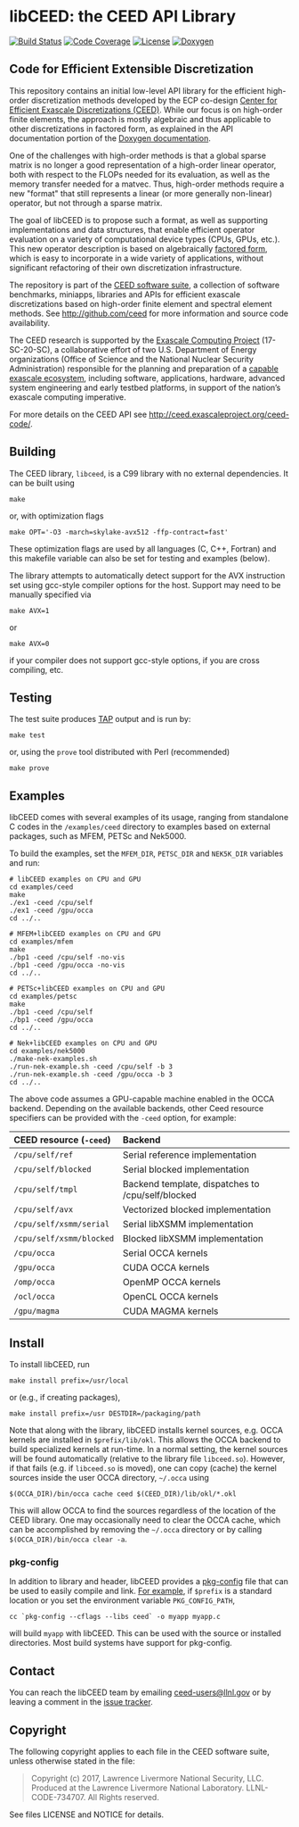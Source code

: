 # libCEED: the CEED API Library

[![Build Status](https://travis-ci.org/CEED/libCEED.svg?branch=master)](https://travis-ci.org/CEED/libCEED)
[![Code Coverage](https://codecov.io/gh/CEED/libCEED/branch/master/graphs/badge.svg)](https://codecov.io/gh/CEED/libCEED/)
[![License](https://img.shields.io/badge/License-BSD%202--Clause-orange.svg)](https://opensource.org/licenses/BSD-2-Clause)
[![Doxygen](https://codedocs.xyz/CEED/libCEED.svg)](https://codedocs.xyz/CEED/libCEED/)

## Code for Efficient Extensible Discretization

This repository contains an initial low-level API library for the efficient
high-order discretization methods developed by the ECP co-design [Center for
Efficient Exascale Discretizations (CEED)](http://ceed.exascaleproject.org).
While our focus is on high-order finite elements, the approach is mostly
algebraic and thus applicable to other discretizations in factored form, as
explained in the API documentation portion of the [Doxygen documentation](https://codedocs.xyz/CEED/libCEED/md_doc_libCEEDapi.html).

One of the challenges with high-order methods is that a global sparse matrix is
no longer a good representation of a high-order linear operator, both with
respect to the FLOPs needed for its evaluation, as well as the memory transfer
needed for a matvec.  Thus, high-order methods require a new "format" that still
represents a linear (or more generally non-linear) operator, but not through a
sparse matrix.

The goal of libCEED is to propose such a format, as well as supporting
implementations and data structures, that enable efficient operator evaluation
on a variety of computational device types (CPUs, GPUs, etc.). This new operator
description is based on algebraically [factored form](https://codedocs.xyz/CEED/libCEED/md_doc_libCEEDapi.html),
which is easy to incorporate in a wide variety of applications, without significant
refactoring of their own discretization infrastructure.

The repository is part of the [CEED software suite][ceed-soft], a collection of
software benchmarks, miniapps, libraries and APIs for efficient exascale
discretizations based on high-order finite element and spectral element methods.
See http://github.com/ceed for more information and source code availability.

The CEED research is supported by the [Exascale Computing Project][ecp]
(17-SC-20-SC), a collaborative effort of two U.S. Department of Energy
organizations (Office of Science and the National Nuclear Security
Administration) responsible for the planning and preparation of a [capable
exascale ecosystem](https://exascaleproject.org/what-is-exascale), including
software, applications, hardware, advanced system engineering and early testbed
platforms, in support of the nation’s exascale computing imperative.

For more details on the CEED API see http://ceed.exascaleproject.org/ceed-code/.

## Building

The CEED library, `libceed`, is a C99 library with no external dependencies.  It
can be built using

    make

or, with optimization flags

    make OPT='-O3 -march=skylake-avx512 -ffp-contract=fast'

These optimization flags are used by all languages (C, C++, Fortran) and this
makefile variable can also be set for testing and examples (below).

The library attempts to automatically detect support for the AVX
instruction set using gcc-style compiler options for the host.
Support may need to be manually specified via

    make AVX=1

or

    make AVX=0

if your compiler does not support gcc-style options, if you are cross
compiling, etc.

## Testing

The test suite produces [TAP](https://testanything.org) output and is run by:

    make test

or, using the `prove` tool distributed with Perl (recommended)

    make prove

## Examples

libCEED comes with several examples of its usage, ranging from standalone C
codes in the `/examples/ceed` directory to examples based on external packages,
such as MFEM, PETSc and Nek5000.

To build the examples, set the `MFEM_DIR`, `PETSC_DIR` and `NEK5K_DIR` variables
and run:

```console
# libCEED examples on CPU and GPU
cd examples/ceed
make
./ex1 -ceed /cpu/self
./ex1 -ceed /gpu/occa
cd ../..

# MFEM+libCEED examples on CPU and GPU
cd examples/mfem
make
./bp1 -ceed /cpu/self -no-vis
./bp1 -ceed /gpu/occa -no-vis
cd ../..

# PETSc+libCEED examples on CPU and GPU
cd examples/petsc
make
./bp1 -ceed /cpu/self
./bp1 -ceed /gpu/occa
cd ../..

# Nek+libCEED examples on CPU and GPU
cd examples/nek5000
./make-nek-examples.sh
./run-nek-example.sh -ceed /cpu/self -b 3
./run-nek-example.sh -ceed /gpu/occa -b 3
cd ../..
```

The above code assumes a GPU-capable machine enabled in the OCCA
backend. Depending on the available backends, other Ceed resource specifiers can
be provided with the `-ceed` option, for example:

|  CEED resource (`-ceed`) | Backend                                           |
| :----------------------- | :------------------------------------------------ |
| `/cpu/self/ref`          | Serial reference implementation                   |
| `/cpu/self/blocked`      | Serial blocked implementation                     |
| `/cpu/self/tmpl`         | Backend template, dispatches to /cpu/self/blocked |
| `/cpu/self/avx`          | Vectorized blocked implementation                 |
| `/cpu/self/xsmm/serial`  | Serial libXSMM implementation                     |
| `/cpu/self/xsmm/blocked` | Blocked libXSMM implementation                    |
| `/cpu/occa`              | Serial OCCA kernels                               |
| `/gpu/occa`              | CUDA OCCA kernels                                 |
| `/omp/occa`              | OpenMP OCCA kernels                               |
| `/ocl/occa`              | OpenCL OCCA kernels                               |
| `/gpu/magma`             | CUDA MAGMA kernels                                |

## Install

To install libCEED, run

    make install prefix=/usr/local

or (e.g., if creating packages),

    make install prefix=/usr DESTDIR=/packaging/path

Note that along with the library, libCEED installs kernel sources, e.g. OCCA
kernels are installed in `$prefix/lib/okl`. This allows the OCCA backend to
build specialized kernels at run-time. In a normal setting, the kernel sources
will be found automatically (relative to the library file `libceed.so`).
However, if that fails (e.g. if `libceed.so` is moved), one can copy (cache) the
kernel sources inside the user OCCA directory, `~/.occa` using

    $(OCCA_DIR)/bin/occa cache ceed $(CEED_DIR)/lib/okl/*.okl

This will allow OCCA to find the sources regardless of the location of the CEED
library. One may occasionally need to clear the OCCA cache, which can be accomplished
by removing the `~/.occa` directory or by calling `$(OCCA_DIR)/bin/occa clear -a`.

### pkg-config

In addition to library and header, libCEED provides a [pkg-config][pkg-config1]
file that can be used to easily compile and link. [For example][pkg-config2], if
`$prefix` is a standard location or you set the environment variable
`PKG_CONFIG_PATH`,

    cc `pkg-config --cflags --libs ceed` -o myapp myapp.c

will build `myapp` with libCEED.  This can be used with the source or
installed directories.  Most build systems have support for pkg-config.

## Contact

You can reach the libCEED team by emailing [ceed-users@llnl.gov](mailto:ceed-users@llnl.gov)
or by leaving a comment in the [issue tracker](https://github.com/CEED/libCEED/issues).

## Copyright

The following copyright applies to each file in the CEED software suite, unless
otherwise stated in the file:

> Copyright (c) 2017, Lawrence Livermore National Security, LLC. Produced at the
> Lawrence Livermore National Laboratory. LLNL-CODE-734707. All Rights reserved.

See files LICENSE and NOTICE for details.

[ceed-soft]:   http://ceed.exascaleproject.org/software/
[ecp]:         https://exascaleproject.org/exascale-computing-project
[pkg-config1]: https://en.wikipedia.org/wiki/Pkg-config
[pkg-config2]: https://people.freedesktop.org/~dbn/pkg-config-guide.html#faq
